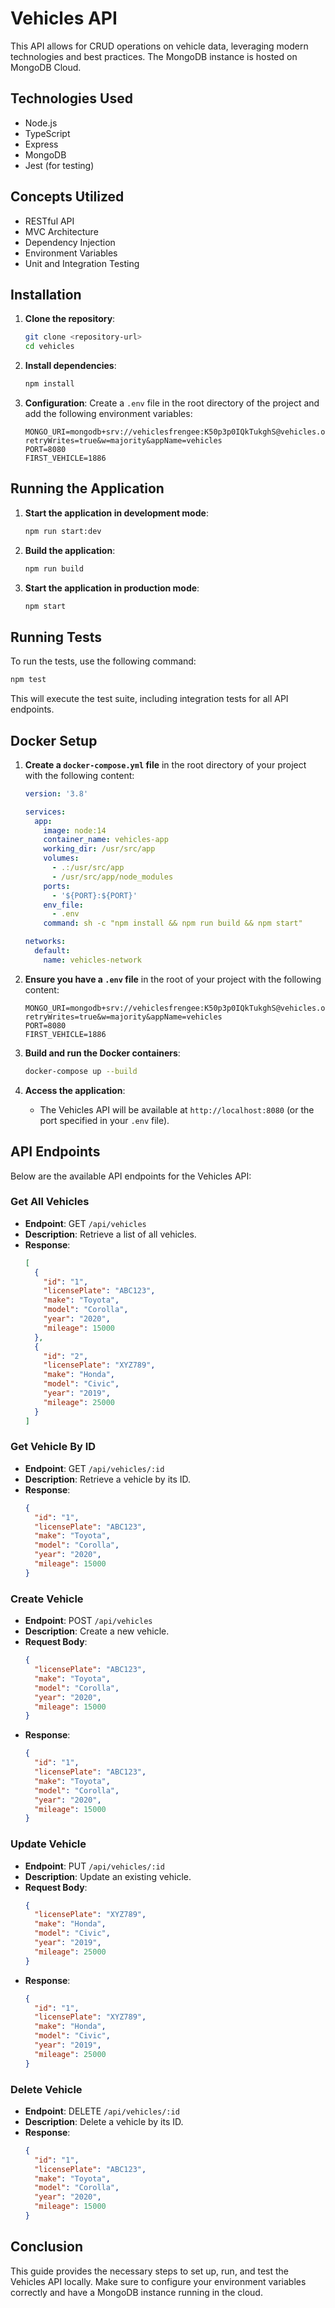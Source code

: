 
# Vehicles API

This API allows for CRUD operations on vehicle data, leveraging modern technologies and best practices. The MongoDB instance is hosted on MongoDB Cloud.

## Technologies Used

- Node.js
- TypeScript
- Express
- MongoDB
- Jest (for testing)

## Concepts Utilized

- RESTful API
- MVC Architecture
- Dependency Injection
- Environment Variables
- Unit and Integration Testing

## Installation

1. **Clone the repository**:
   ```sh
   git clone <repository-url>
   cd vehicles
   ```

2. **Install dependencies**:
   ```sh
   npm install
   ```

3. **Configuration**:
   Create a `.env` file in the root directory of the project and add the following environment variables:
   ```env
   MONGO_URI=mongodb+srv://vehiclesfrengee:K50p3p0IQkTukghS@vehicles.orrweus.mongodb.net/?retryWrites=true&w=majority&appName=vehicles
   PORT=8080
   FIRST_VEHICLE=1886
   ```

## Running the Application

1. **Start the application in development mode**:
   ```sh
   npm run start:dev
   ```

2. **Build the application**:
   ```sh
   npm run build
   ```

3. **Start the application in production mode**:
   ```sh
   npm start
   ```

## Running Tests

To run the tests, use the following command:
```sh
npm test
```
This will execute the test suite, including integration tests for all API endpoints.

## Docker Setup

1. **Create a `docker-compose.yml` file** in the root directory of your project with the following content:
   ```yaml
   version: '3.8'

   services:
     app:
       image: node:14
       container_name: vehicles-app
       working_dir: /usr/src/app
       volumes:
         - .:/usr/src/app
         - /usr/src/app/node_modules
       ports:
         - '${PORT}:${PORT}'
       env_file:
         - .env
       command: sh -c "npm install && npm run build && npm start"

   networks:
     default:
       name: vehicles-network
   ```

2. **Ensure you have a `.env` file** in the root of your project with the following content:
   ```env
   MONGO_URI=mongodb+srv://vehiclesfrengee:K50p3p0IQkTukghS@vehicles.orrweus.mongodb.net/?retryWrites=true&w=majority&appName=vehicles
   PORT=8080
   FIRST_VEHICLE=1886
   ```

3. **Build and run the Docker containers**:
   ```sh
   docker-compose up --build
   ```

4. **Access the application**:
   - The Vehicles API will be available at `http://localhost:8080` (or the port specified in your `.env` file).

## API Endpoints

Below are the available API endpoints for the Vehicles API:

### Get All Vehicles

- **Endpoint**: GET `/api/vehicles`
- **Description**: Retrieve a list of all vehicles.
- **Response**:
  ```json
  [
    {
      "id": "1",
      "licensePlate": "ABC123",
      "make": "Toyota",
      "model": "Corolla",
      "year": "2020",
      "mileage": 15000
    },
    {
      "id": "2",
      "licensePlate": "XYZ789",
      "make": "Honda",
      "model": "Civic",
      "year": "2019",
      "mileage": 25000
    }
  ]
  ```

### Get Vehicle By ID

- **Endpoint**: GET `/api/vehicles/:id`
- **Description**: Retrieve a vehicle by its ID.
- **Response**:
  ```json
  {
    "id": "1",
    "licensePlate": "ABC123",
    "make": "Toyota",
    "model": "Corolla",
    "year": "2020",
    "mileage": 15000
  }
  ```

### Create Vehicle

- **Endpoint**: POST `/api/vehicles`
- **Description**: Create a new vehicle.
- **Request Body**:
  ```json
  {
    "licensePlate": "ABC123",
    "make": "Toyota",
    "model": "Corolla",
    "year": "2020",
    "mileage": 15000
  }
  ```
- **Response**:
  ```json
  {
    "id": "1",
    "licensePlate": "ABC123",
    "make": "Toyota",
    "model": "Corolla",
    "year": "2020",
    "mileage": 15000
  }
  ```

### Update Vehicle

- **Endpoint**: PUT `/api/vehicles/:id`
- **Description**: Update an existing vehicle.
- **Request Body**:
  ```json
  {
    "licensePlate": "XYZ789",
    "make": "Honda",
    "model": "Civic",
    "year": "2019",
    "mileage": 25000
  }
  ```
- **Response**:
  ```json
  {
    "id": "1",
    "licensePlate": "XYZ789",
    "make": "Honda",
    "model": "Civic",
    "year": "2019",
    "mileage": 25000
  }
  ```

### Delete Vehicle

- **Endpoint**: DELETE `/api/vehicles/:id`
- **Description**: Delete a vehicle by its ID.
- **Response**:
  ```json
  {
    "id": "1",
    "licensePlate": "ABC123",
    "make": "Toyota",
    "model": "Corolla",
    "year": "2020",
    "mileage": 15000
  }
  ```

## Conclusion

This guide provides the necessary steps to set up, run, and test the Vehicles API locally. Make sure to configure your environment variables correctly and have a MongoDB instance running in the cloud.
